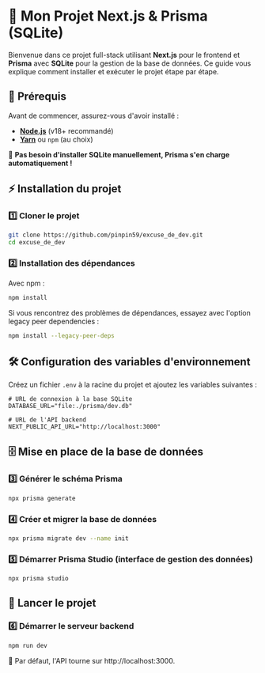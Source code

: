 # 🚀 Mon Projet Next.js & Prisma (SQLite)

Bienvenue dans ce projet full-stack utilisant **Next.js** pour le frontend et **Prisma** avec **SQLite** pour la gestion de la base de données. Ce guide vous explique comment installer et exécuter le projet étape par étape.

## 📂 Prérequis

Avant de commencer, assurez-vous d'avoir installé :

- **[Node.js](https://nodejs.org/)** (v18+ recommandé)
- **[Yarn](https://yarnpkg.com/)** ou `npm` (au choix)

📌 **Pas besoin d'installer SQLite manuellement, Prisma s'en charge automatiquement !**

## ⚡ Installation du projet

### 1️⃣ Cloner le projet
```sh
git clone https://github.com/pinpin59/excuse_de_dev.git
cd excuse_de_dev
```

### 2️⃣ Installation des dépendances

Avec npm :
```sh
npm install
```

Si vous rencontrez des problèmes de dépendances, essayez avec l'option legacy peer dependencies :
```sh
npm install --legacy-peer-deps
```


## 🛠 Configuration des variables d'environnement

Créez un fichier `.env` à la racine du projet et ajoutez les variables suivantes :

```env
# URL de connexion à la base SQLite
DATABASE_URL="file:./prisma/dev.db"

# URL de l'API backend
NEXT_PUBLIC_API_URL="http://localhost:3000"
```

## 🗄 Mise en place de la base de données

### 3️⃣ Générer le schéma Prisma
```sh
npx prisma generate
```

### 4️⃣ Créer et migrer la base de données
```sh
npx prisma migrate dev --name init
```

### 5️⃣ Démarrer Prisma Studio (interface de gestion des données)
```sh
npx prisma studio
```

## 🚀 Lancer le projet

### 6️⃣ Démarrer le serveur backend
```sh
npm run dev
```

📌 Par défaut, l'API tourne sur http://localhost:3000.